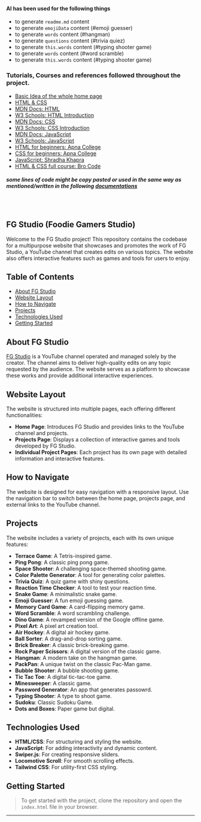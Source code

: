 #### AI has been used for the following things
- to generate `readme.md` content
- to generate `emojiData` content (#emoji guesser)
- to generate `words` content (#hangman)
- to generate `questions` content (#trivia quiez)
- to generate `this.words` content (#typing shooter game)
- to generate `words` content (#word scramble)
- to generate `this.words` content (#typing shooter game)

### Tutorials, Courses and references followed throughout the project.
- [Basic Idea of the whole home page](https://youtu.be/6VbETTS67rM?si=yMziA1_fvfxIhUti)
- [HTML & CSS](https://html.com/)
- [MDN Docs: HTML](https://developer.mozilla.org/en-US/docs/Web/HTML) 
- [W3 Schools: HTML Introduction](https://www.w3schools.com/html/html_intro.asp)
- [MDN Docs: CSS](https://developer.mozilla.org/en-US/docs/Web/CSS)
- [W3 Schools: CSS Introduction](https://www.w3schools.com/css/)
- [MDN Docs: JavaScript](https://developer.mozilla.org/en-US/docs/Web/JavaScript)
- [W3 Schools: JavaScript](https://www.w3schools.com/js/)
- [HTML for beginners: Apna College](https://youtu.be/HcOc7P5BMi4?si=eOjq8TWmf8mFsNJp)
- [CSS for beginners: Apna College](https://youtu.be/ESnrn1kAD4E?si=k-Umndw6ySNqNWPF)
- [JavaScript: Shradha Khapra](https://www.youtube.com/@shradhaKD/videos)
- [HTML & CSS full course: Bro Code](https://youtu.be/HGTJBPNC-Gw?si=gmfclV3aXMktEXmN)

#### *some lines of code might be copy pasted or used in the same way as mentioned/written in the following [documentations](#tutorials-and-references-followed-throughout-the-project)*

<br>
<br>

## FG Studio (Foodie Gamers Studio)
Welcome to the FG Studio project! This repository contains the codebase for a multipurpose website that showcases and promotes the work of FG Studio, a YouTube channel that creates edits on various topics. The website also offers interactive features such as games and tools for users to enjoy.


## Table of Contents
- [About FG Studio](#about-fg-studio)
- [Website Layout](#website-layout)
- [How to Navigate](#how-to-navigate)
- [Projects](#projects)
- [Technologies Used](#technologies-used)
- [Getting Started](#getting-started)

## About FG Studio
[FG Studio](https://www.youtube.com/@fgstudio.official) is a YouTube channel operated and managed solely by the creator. The channel aims to deliver high-quality edits on any topic requested by the audience. The website serves as a platform to showcase these works and provide additional interactive experiences.


## Website Layout
The website is structured into multiple pages, each offering different functionalities:

- **Home Page**: Introduces FG Studio and provides links to the YouTube channel and projects.
- **Projects Page**: Displays a collection of interactive games and tools developed by FG Studio.
- **Individual Project Pages**: Each project has its own page with detailed information and interactive features.


## How to Navigate
The website is designed for easy navigation with a responsive layout. Use the navigation bar to switch between the home page, projects page, and external links to the YouTube channel.


## Projects
The website includes a variety of projects, each with its own unique features:

- **Terrace Game**: A Tetris-inspired game.
- **Ping Pong**: A classic ping pong game.
- **Space Shooter**: A challenging space-themed shooting game.
- **Color Palette Generator**: A tool for generating color palettes.
- **Trivia Quiz**: A quiz game with shiny questions.
- **Reaction Time Checker**: A tool to test your reaction time.
- **Snake Game**: A minimalistic snake game.
- **Emoji Guesser**: A fun emoji guessing game.
- **Memory Card Game**: A card-flipping memory game.
- **Word Scramble**: A word scrambling challenge.
- **Dino Game**: A revamped version of the Google offline game.
- **Pixel Art**: A pixel art creation tool.
- **Air Hockey**: A digital air hockey game.
- **Ball Sorter**: A drag-and-drop sorting game.
- **Brick Breaker**: A classic brick-breaking game.
- **Rock Paper Scissors**: A digital version of the classic game.
- **Hangman**: A modern take on the hangman game.
- **PackPan**: A unique twist on the classic Pac-Man game.
- **Bubble Shooter**: A bubble shooting game.
- **Tic Tac Toe**: A digital tic-tac-toe game.
- **Minesweeper**: A classic game.
- **Password Generator**: An app that generates passowrd.
- **Typing Shooter**: A type to shoot game.
- **Sudoku**: Classic Sudoku Game.
- **Dots and Boxes**: Paper game but digital.


## Technologies Used
- **HTML/CSS**: For structuring and styling the website.
- **JavaScript**: For adding interactivity and dynamic content.
- **Swiper.js**: For creating responsive sliders.
- **Locomotive Scroll**: For smooth scrolling effects.
- **Tailwind CSS**: For utility-first CSS styling.


## Getting Started
> To get started with the project, clone the repository and open the `index.html` file in your browser.
---
